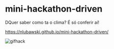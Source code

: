 # mini-hackathon-driven

DQuer saber como ta o clima? É só conferir aí!

https://nlubawski.github.io/mini-hackathon-driven/

![gifhack](https://user-images.githubusercontent.com/73800701/156855740-db387c4a-d6e9-4722-af8d-029b57f74d69.gif)


